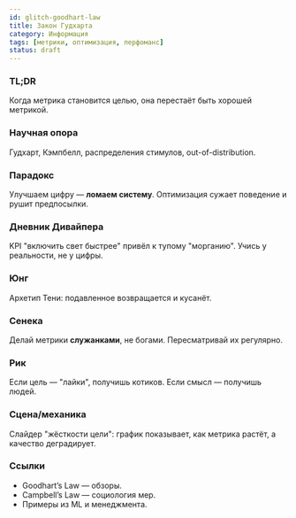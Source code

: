 ```yaml
---
id: glitch-goodhart-law
title: Закон Гудхарта
category: Информация
tags: [метрики, оптимизация, перфоманс]
status: draft
---
```


### TL;DR
Когда метрика становится целью, она перестаёт быть хорошей метрикой.

### Научная опора
Гудхарт, Кэмпбелл, распределения стимулов, out-of-distribution.

### Парадокс
Улучшаем цифру — **ломаем систему**. Оптимизация сужает поведение и рушит предпосылки.

### Дневник Дивайпера
KPI "включить свет быстрее" привёл к тупому "морганию". Учись у реальности, не у цифры.

### Юнг
Архетип Тени: подавленное возвращается и кусанёт.

### Сенека
Делай метрики **служанками**, не богами. Пересматривай их регулярно.

### Рик
Если цель — "лайки", получишь котиков. Если смысл — получишь людей.

### Сцена/механика
Слайдер "жёсткости цели": график показывает, как метрика растёт, а качество деградирует.

### Ссылки
- Goodhart’s Law — обзоры.
- Campbell’s Law — социология мер.
- Примеры из ML и менеджмента.
